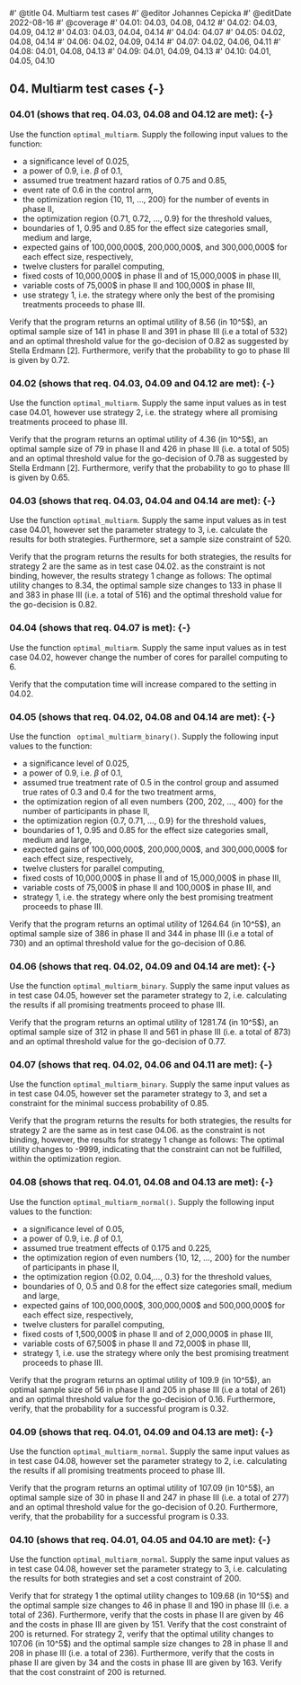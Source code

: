 #' @title 04. Multiarm test cases
#' @editor Johannes Cepicka
#' @editDate 2022-08-16
#' @coverage
#' 04.01: 04.03, 04.08, 04.12
#' 04.02: 04.03, 04.09, 04.12
#' 04.03: 04.03, 04.04, 04.14
#' 04.04: 04.07
#' 04.05: 04.02, 04.08, 04.14
#' 04.06: 04.02, 04.09, 04.14
#' 04.07: 04.02, 04.06, 04.11
#' 04.08: 04.01, 04.08, 04.13
#' 04.09: 04.01, 04.09, 04.13
#' 04.10: 04.01, 04.05, 04.10


## 04. Multiarm test cases {-}

### 04.01 (shows that req. 04.03, 04.08 and 04.12 are met): {-}
Use the function `optimal_multiarm`. Supply the following input values to the function:

  * a significance level of 0.025,
  * a power of 0.9, i.e. $\beta$ of 0.1,
  * assumed true treatment hazard ratios of 0.75 and 0.85,
  * event rate of 0.6 in the control arm,
  * the optimization region {10, 11, …, 200} for the number of events in phase II,
  * the optimization region {0.71, 0.72, ..., 0.9} for the threshold values,
  * boundaries of 1, 0.95 and 0.85 for the effect size categories small, medium and large,
  * expected gains of 100,000,000\$, 200,000,000\$, and 300,000,000\$ for each effect size, respectively,
  * twelve clusters for parallel computing,
  * fixed costs of 10,000,000\$ in phase II and of 15,000,000\$ in phase III,
  * variable costs of 75,000\$ in phase II and 100,000\$ in phase III,
  * use strategy 1, i.e. the strategy where only the best of the promising
    treatments proceeds to phase III.
  
Verify that the program returns an optimal utility of 8.56 (in 10^5\$), an optimal sample size of 141 in phase II and 391 in phase III (i.e a total of 532) and an optimal threshold value for the go-decision of 0.82 as suggested by Stella Erdmann [2]. Furthermore, verify that the probability to go to phase III is given by 0.72.

### 04.02 (shows that req. 04.03, 04.09 and 04.12 are met): {-}
Use the function `optimal_multiarm`. Supply the same input values as in test case 04.01, however use strategy 2, i.e. the strategy where all promising treatments proceed to phase III.

Verify that the program returns an optimal utility of 4.36 (in 10^5\$), an optimal sample size of 79 in phase II and 426 in phase III (i.e. a total of 505) and an optimal threshold value for the go-decision of 0.78 as suggested by Stella Erdmann [2].
Furthermore, verify that the probability to go to phase III is given by 0.65.

### 04.03 (shows that req. 04.03, 04.04 and 04.14 are met): {-}
Use the function `optimal_multiarm`. Supply the same input values as in test case 04.01, however set the parameter strategy to 3, i.e. calculate the results for both strategies. Furthermore, set a sample size constraint of 520.

Verify that the program returns the results for both strategies, the results for strategy 2 are the same as in test case 04.02. as the constraint is not binding, however, the results strategy 1 change as follows:  The optimal utility changes to 8.34, the optimal sample size changes to 133 in phase II and 383 in phase III (i.e. a total of 516) and the optimal threshold value for the go-decision is 0.82.

### 04.04 (shows that req. 04.07 is met): {-}
Use the function `optimal_multiarm`. Supply the same input values as in test case 04.02, however change the number of cores for parallel computing to 6. 

Verify that the computation time will increase compared to the setting in 04.02.

### 04.05 (shows that req. 04.02, 04.08 and 04.14 are met): {-}
Use the function ` optimal_multiarm_binary()`. Supply the following input values to the function:

  * a significance level of 0.025,
  * a power of 0.9, i.e. $\beta$ of 0.1,
  * assumed true treatment rate of 0.5 in the control group and assumed true rates of 0.3 and 0.4 for the two treatment arms, 
  * the optimization region of all even numbers {200, 202, …, 400} for the number of participants in phase II,
  * the optimization region {0.7, 0.71, …, 0.9} for the threshold values,
  * boundaries of 1, 0.95 and 0.85 for the effect size categories small, medium and large,
  * expected gains of 100,000,000\$, 200,000,000\$, and 300,000,000\$ for each effect size, respectively,
  * twelve clusters for parallel computing,
  * fixed costs of 10,000,000\$ in phase II and of 15,000,000\$ in phase III,
  * variable costs of 75,000\$ in phase II and 100,000\$ in phase III, and
  * strategy 1, i.e. the strategy where only the best promising treatment proceeds to phase III.
  
Verify that the program returns an optimal utility of 1264.64 (in 10^5\$), an optimal sample size of 386 in phase II and 344 in phase III (i.e a total of 730) and an optimal threshold value for the go-decision of 0.86. 

### 04.06 (shows that req. 04.02, 04.09 and 04.14 are met): {-}
Use the function `optimal_multiarm_binary`. Supply the same input values as in test case 04.05, however set the parameter strategy to 2, i.e. calculating the results if all promising treatments proceed to phase III.

Verify that the program returns an optimal utility of 1281.74 (in 10^5\$), an optimal sample size of 312 in phase II and 561 in phase III (i.e. a total of 873) and an optimal threshold value for the go-decision of 0.77. 

### 04.07 (shows that req. 04.02, 04.06 and 04.11 are met): {-}
Use the function `optimal_multiarm_binary`. Supply the same input values as in test case 04.05, however set the parameter strategy to 3, and set a constraint for the minimal success probability of 0.85.

Verify that the program returns the results for both strategies, the results for strategy 2 are the same as in test case 04.06. as the constraint is not binding, however, the results for strategy 1 change as follows:  The optimal utility changes to -9999, indicating that the constraint can not be fulfilled, within the optimization region.

### 04.08 (shows that req. 04.01, 04.08 and 04.13 are met): {-}
Use the function `optimal_multiarm_normal()`. Supply the following input values to the function:

  * a significance level of 0.05,
  * a power of 0.9, i.e. $\beta$ of 0.1,
  * assumed true treatment effects of 0.175 and 0.225,
  * the optimization region of even numbers {10, 12, …, 200} for the number of participants in phase II,
  * the optimization region {0.02, 0.04,…, 0.3} for the threshold values,
  * boundaries of 0, 0.5 and 0.8 for the effect size categories small, medium and large,
  * expected gains of 100,000,000\$, 300,000,000\$ and 500,000,000\$ for each effect size, respectively,
  * twelve clusters for parallel computing,
  * fixed costs of 1,500,000\$ in phase II and of 2,000,000\$ in phase III,
  * variable costs of 67,500\$ in phase II and 72,000\$ in phase III,
  * strategy 1, i.e. use the strategy where only the best promising treatment proceeds to phase III.
  
Verify that the program returns an optimal utility of 109.9 (in 10^5\$), an optimal sample size of 56 in phase II and 205 in phase III (i.e a total of 261) and an optimal threshold value for the go-decision of 0.16. Furthermore, verify, that the probability for a successful program is 0.32.

### 04.09 (shows that req. 04.01, 04.09 and 04.13 are met): {-}
Use the function `optimal_multiarm_normal`. Supply the same input values as in test case 04.08, however set the parameter strategy to 2, i.e. calculating the results if all promising treatments proceed to phase III.

Verify that the program returns an optimal utility of 107.09 (in 10^5\$), an optimal sample size of 30 in phase II and 247 in phase III (i.e. a total of 277) and an optimal threshold value for the go-decision of 0.20. Furthermore, verify, that the probability for a successful program is 0.33.

### 04.10 (shows that req. 04.01, 04.05 and 04.10 are met): {-}

Use the function `optimal_multiarm_normal`. Supply the same input values as in test case 04.08, however set the parameter strategy to 3, i.e. calculating the results for both strategies and set a cost constraint of 200.

Verify that for strategy 1 the optimal utility changes to 109.68 (in 10^5\$) and the optimal sample size changes to 46 in phase II and 190 in phase III (i.e. a total of 236). Furthermore, verify that the costs in phase II are given by 46 and the costs in phase III are given by 151. Verify that the cost constraint of 200 is returned.
For strategy 2, verify that the optimal utility changes to 107.06 (in 10^5\$) and the optimal sample size changes to 28 in phase II and 208 in phase III (i.e. a total of 236). Furthermore, verify that the costs in phase II are given by 34 and the costs in phase III are given by 163. Verify that the cost constraint of 200 is returned.


